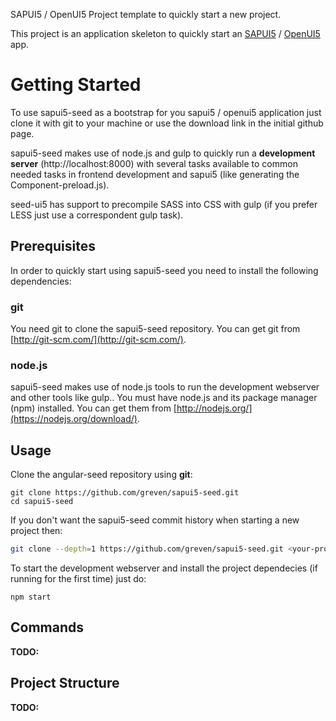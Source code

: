 SAPUI5 / OpenUI5  Project template to quickly start a new project.

This project is an application skeleton to quickly start an [SAPUI5](https://sapui5.netweaver.ondemand.com/sdk/) / [OpenUI5](https://openui5.hana.ondemand.com/) app.

# Getting Started

To use sapui5-seed as a bootstrap for you sapui5 / openui5 application just clone it with git to your machine or use the download link in the initial github page.

sapui5-seed makes use of node.js and gulp to quickly run a **development server** (http://localhost:8000) with several tasks available to common needed tasks in frontend development and sapui5 (like generating the Component-preload.js).

seed-ui5 has support to precompile SASS into CSS with gulp (if you prefer LESS just use a correspondent gulp task).

## Prerequisites

In order to quickly start using sapui5-seed you need to install the following dependencies:

### git

You need git to clone the sapui5-seed repository.
You can get git from [http://git-scm.com/](http://git-scm.com/).

### node.js

sapui5-seed makes use of node.js tools to run the development webserver and other tools like gulp.. You must have node.js and
its package manager (npm) installed.  You can get them from [http://nodejs.org/](https://nodejs.org/download/).

## Usage

Clone the angular-seed repository using **git**:

```
git clone https://github.com/greven/sapui5-seed.git
cd sapui5-seed
```

If you don't want the sapui5-seed commit history when starting a new project then:

```bash
git clone --depth=1 https://github.com/greven/sapui5-seed.git <your-project-name>
```

To start the development webserver and install the project dependecies (if running for the first time) just do:

```
npm start
```

## Commands
**TODO:**

## Project Structure
**TODO:**
